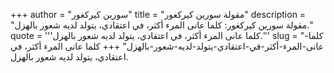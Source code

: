 +++
author = "سورين كيركغور"
title = "مقولة سورين كيركغور"
description = "مقولة سورين كيركغور: كلما عانى المرء أكثر، في اعتقادي، يتولد لديه شعور بالهزل."
quote = '''كلما عانى المرء أكثر، في اعتقادي، يتولد لديه شعور بالهزل.'''
slug = "كلما-عانى-المرء-أكثر-في-اعتقادي-يتولد-لديه-شعور-بالهزل"
+++
كلما عانى المرء أكثر، في اعتقادي، يتولد لديه شعور بالهزل.
